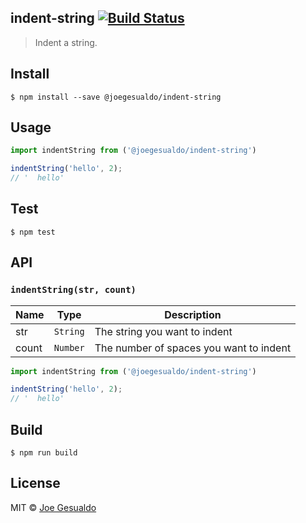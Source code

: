 ## indent-string [![Build Status](https://travis-ci.org/joegesualdo/terminal-log-node.svg?branch=master)](https://travis-ci.org/joegesualdo/indent-string-js)
> Indent a string.

## Install
```
$ npm install --save @joegesualdo/indent-string
```

## Usage
```javascript
import indentString from ('@joegesualdo/indent-string')

indentString('hello', 2);
// '  hello'
```

## Test
```
$ npm test
```
## API
### `indentString(str, count)`

| Name | Type | Description |
|------|------|-------------|
| str | `String` | The string you want to indent|
| count | `Number` | The number of spaces you want to indent |

```javascript
import indentString from ('@joegesualdo/indent-string')

indentString('hello', 2);
// '  hello'
```
## Build
```
$ npm run build
```

## License
MIT © [Joe Gesualdo]()
